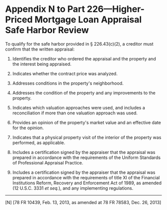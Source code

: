 # Appendix N to Part 226—Higher-Priced Mortgage Loan Appraisal Safe Harbor Review


To qualify for the safe harbor provided in § 226.43(c)(2), a creditor must confirm that the written appraisal:


1. Identifies the creditor who ordered the appraisal and the property and the interest being appraised.


2. Indicates whether the contract price was analyzed.


3. Addresses conditions in the property's neighborhood.


4. Addresses the condition of the property and any improvements to the property.


5. Indicates which valuation approaches were used, and includes a reconciliation if more than one valuation approach was used.


6. Provides an opinion of the property's market value and an effective date for the opinion.


7. Indicates that a physical property visit of the interior of the property was performed, as applicable.


8. Includes a certification signed by the appraiser that the appraisal was prepared in accordance with the requirements of the Uniform Standards of Professional Appraisal Practice.


9. Includes a certification signed by the appraiser that the appraisal was prepared in accordance with the requirements of title XI of the Financial Institutions Reform, Recovery and Enforcement Act of 1989, as amended (12 U.S.C. 3331 *et seq.*), and any implementing regulations.



---

[N] [78 FR 10439, Feb. 13, 2013, as amended at 78 FR 78583, Dec. 26, 2013]




